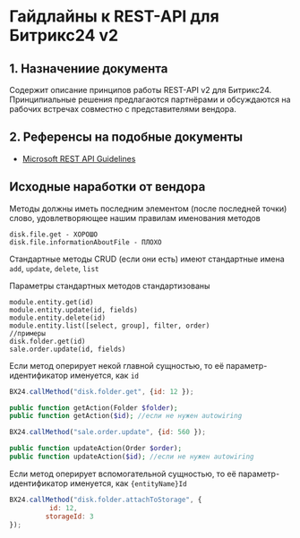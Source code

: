 # Гайдлайны к REST-API для Битрикс24 v2

## 1. Назначениие документа
Содержит описание принципов работы REST-API v2 для Битрикс24. Принципиальные решения предлагаются партнёрами и обсуждаются на рабочих встречах совместно с представителями вендора.


## 2. Референсы на подобные документы
- [Microsoft REST API Guidelines](https://github.com/microsoft/api-guidelines/blob/vNext/Guidelines.md)

## Исходные наработки от вендора
Методы должны иметь последним элементом (после последней точки) слово, удовлетворяющее нашим правилам именования методов
```
disk.file.get - ХОРОШО 
disk.file.informationAboutFile - ПЛОХО
```

Стандартные методы CRUD (если они есть) имеют стандартные имена  `add`, `update`, `delete`, `list`

Параметры стандартных методов стандартизованы
```
module.entity.get(id)
module.entity.update(id, fields)
module.entity.delete(id)
module.entity.list([select, group], filter, order)
//примеры
disk.folder.get(id)
sale.order.update(id, fields)

```
Если метод оперирует некой главной сущностью, то её параметр-идентификатор именуется, как `id`

```javascript
BX24.callMethod("disk.folder.get", {id: 12 });
```
```php
public function getAction(Folder $folder);
public function getAction($id); //если не нужен autowiring
```
```javascript
BX24.callMethod("sale.order.update", {id: 560 });
```

```php
public function updateAction(Order $order);
public function updateAction($id); //если не нужен autowiring
```

Если метод оперирует вспомогательной сущностью, то её параметр-идентификатор именуется, как `{entityName}Id`

```javascript
BX24.callMethod("disk.folder.attachToStorage", {
          id: 12,
         storageId: 3
});
```
